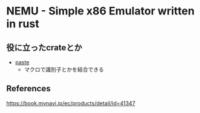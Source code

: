 # NEMU - Simple x86 Emulator written in rust

## 役に立ったcrateとか

+ [paste](https://crates.io/crates/paste)
  + マクロで識別子とかを結合できる

## References

https://book.mynavi.jp/ec/products/detail/id=41347
